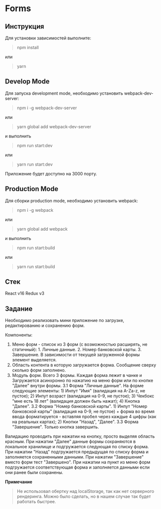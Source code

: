 Forms
===================


Инструкция
-------------
Для установки зависимостей выполните:

>npm install

или

>yarn

Develop Mode
--------------------

Для запуска development mode, необходимо установить webpack-dev-server:

>npm i -g webpack-dev-server

или

>yarn global add webpack-dev-server

и выполнить

>npm run start:dev

или

>yarn run start:dev

Приложение будет доступно на 3000 порту.

Production Mode
-----------------------

Для сборки production mode, необходимо установить webpack:

>npm i -g webpack

или

>yarn global add webpack

и выполнить

>npm run start:build

или

>yarn run start:build

Стек
------

React v16
Redux v3

Задание
-----------

Необходимо реализовать мини приложение по загрузке, редактированию и сохранению форм.

Компоненты:
1. Меню форм - список из 3 форм (с возможностью расширять, не статичный): 1. Личные данные. 2. Номер банковской карты. 3. Завершение. В зависимости от текущей загруженной формы элемент выделяется.
2. Область контента в которую загружается форма. Сообщение сверху сколько форм заполнено.
3. Модуль форм. Всего 3 формы. Каждая форма лежит в чанке и Загружается асинхронно по нажатию на меню форм или по кнопке "Далее" внутри формы.
3.1 Форма "Личные данные". На форме следующие элементы: 1) Инпут "Имя" (валидация на A-Za-z, не пустое); 2) Инпут возраст (валидация на 0-9, не пустое); 3) Чекбокс "мне есть 18 лет" (валидация должен быть нажат); 4) Кнопка "Далее".
3.2 Форма "Номер банковской карты". 1) Инпут "Номер банковской карты"  (валидация на 0-9, не пустое) + форма во время ввода форматируется - вставляя пробел через каждые 4 цифры (как на реальных картах); 2) Кнопки "Назад", "Далее".
3.3 Форма "Завершение". Только кнопка завершить.

Валидацию проводить при нажатии на кнопку, просто выделяя область красным.
При нажатии "Далее" данные формы сохраняются в локальное хранилище и подгружается следующая по списку форма.
При нажатии "Назад" подгружается предыдущая по списку форма и заполняется сохраненными данными.
При нажатии "Завершение" вместо форм тест "Завершено".
При нажатии на пункт из меню форм подгружается соответствующая форма и заполняется данными если они ранее были сохранены.

**Примечание**
> Не использовал обертку над localStorage, так как нет серверного рендеринга. Можно было сделать, но в нашем случае так будет работать быстрее.
